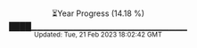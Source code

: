 <p align="center">
⏳Year Progress (14.18 %) <br>
████▁▁▁▁▁▁▁▁▁▁▁▁▁▁▁▁▁▁▁▁▁▁▁▁▁▁ <br>
<sub>Updated: Tue, 21 Feb 2023 18:02:42 GMT</sub>
</p>

